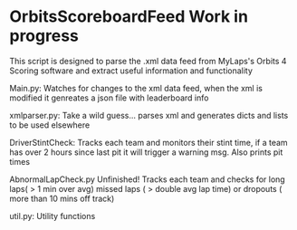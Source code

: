# OrbitsScoreboardFeed Work in progress

This script is designed to parse the .xml data feed from MyLaps's Orbits 4 Scoring software and extract useful information and functionality

Main.py:
Watches for changes to the xml data feed, when the xml is modified it genreates a json file with leaderboard info

xmlparser.py:
Take a wild guess... parses xml and generates dicts and lists to be used elsewhere

DriverStintCheck:
Tracks each team and monitors their stint time, if a team has over 2 hours since last pit it will trigger a warning msg.
Also prints pit times

AbnormalLapCheck.py
Unfinished! Tracks each team and checks for long laps( > 1 min over avg) missed laps ( > double avg lap time) or dropouts ( more than 10 mins off track)

util.py:
Utility functions
